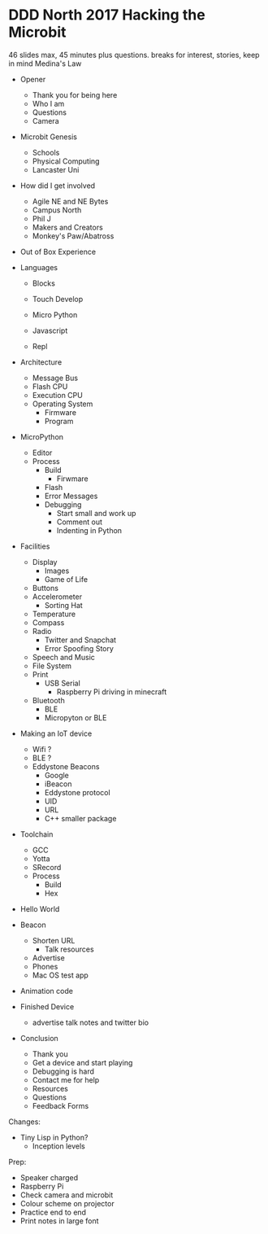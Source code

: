 # DDD North 2017 Hacking the Microbit

46 slides max, 45 minutes plus questions. breaks for interest, stories, keep in mind Medina's Law

- Opener
  - Thank you for being here
  - Who I am
  - Questions
  - Camera

- Microbit Genesis
  - Schools
  - Physical Computing
  - Lancaster Uni

- How did I get involved
    - Agile NE and NE Bytes
    - Campus North
    - Phil J
    - Makers and Creators
    - Monkey's Paw/Abatross

- Out of Box Experience

- Languages  
  - Blocks
  - Touch Develop
  - Micro Python
  - Javascript

  - Repl

- Architecture
  - Message Bus
  - Flash CPU
  - Execution CPU
  - Operating System
    - Firmware
    - Program

- MicroPython
  - Editor
  - Process
    - Build
      - Firwmare
    - Flash
    - Error Messages
    - Debugging
      - Start small and work up
      - Comment out
      - Indenting in Python

- Facilities
  - Display
    - Images
    - Game of Life
  - Buttons
  - Accelerometer
    - Sorting Hat
  - Temperature
  - Compass
  - Radio
    - Twitter and Snapchat
    - Error Spoofing Story
  - Speech and Music
  - File System
  - Print
    - USB Serial
      - Raspberry Pi driving in minecraft
  - Bluetooth
    - BLE
    - Micropyton or BLE

- Making an IoT device
  - Wifi ?
  - BLE ?
  - Eddystone Beacons
    - Google
    - iBeacon
    - Eddystone protocol
    - UID
    - URL
    - C++ smaller package

- Toolchain
  - GCC
  - Yotta
  - SRecord
  - Process
    - Build
    - Hex

- Hello World

- Beacon
    - Shorten URL
      - Talk resources
    - Advertise
    - Phones
    - Mac OS test app

- Animation code

- Finished Device
  - advertise talk notes and twitter bio

- Conclusion
  - Thank you
  - Get a device and start playing
  - Debugging is hard
  - Contact me for help
  - Resources
  - Questions
  - Feedback Forms

Changes:
- Tiny Lisp in Python?
  - Inception levels

Prep:
- Speaker charged
- Raspberry Pi
- Check camera and microbit
- Colour scheme on projector
- Practice end to end
- Print notes in large font
